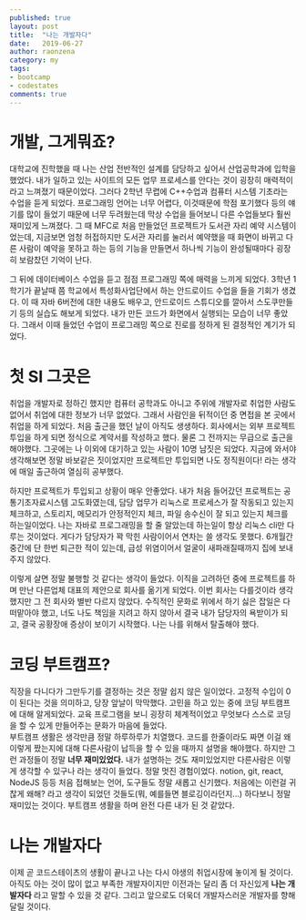 ```yaml
---
published: true
layout: post
title:  "나는 개발자다"
date:   2019-06-27
author: raonzena 
category: my
tags:
- bootcamp
- codestates
comments: true
---
```


# 개발, 그게뭐죠?
대학교에 진학했을 때 나는 산업 전반적인 설계를 담당하고 싶어서 산업공학과에 입학을 했었다. 내가 일하고 있는 사이트의 모든 업무 프로세스를 안다는 것이 굉장히 매력적이라고 느껴졌기 때문이었다. 그러다 2학년 무렵에 C++수업과 컴퓨터 시스템 기초라는 수업을 듣게 되었다. 프로그래밍 언어는 너무 어렵다, 이것때문에 학점 포기했다 등의 얘기를 많이 들었기 때문에 너무 두려웠는데 막상 수업을 들어보니 다른 수업들보다 훨씬 재미있게 느껴졌다. 그 때 MFC로 처음 만들었던 프로젝트가 도서관 자리 예약 시스템이었는데, 지금보면 엄청 허접하지만 도서관 자리를 눌러서 예약했을 때 화면이 바뀌고 다른 사람이 예약을 못하고 하는 등의 기능을 만들면서 하나씩 기능이 완성될때마다 굉장히 보람찼던 기억이 난다.  
  
그 뒤에 데이터베이스 수업을 듣고 점점 프로그래밍 쪽에 매력을 느끼게 되었다. 3학년 1학기가 끝날때 쯤 학교에서 특성화사업단에서 하는 안드로이드 수업을 들을 기회가 생겼다. 이 때 자바 6버전에 대한 내용도 배우고, 안드로이드 스튜디오를 깔아서 스도쿠만들기 등의 실습도 해보게 되었다. 내가 만든 코드가 화면에서 실행되는 모습이 너무 좋았다. 그래서 이때 들었던 수업이 프로그래밍 쪽으로 진로를 정하게 된 결정적인 계기가 되었다.  

# 첫 SI 그곳은
취업을 개발자로 정하긴 했지만 컴퓨터 공학과도 아니고 주위에 개발자로 취업한 사람도 없어서 취업에 대한 정보가 너무 없었다. 그래서 사람인을 뒤적이던 중 면접을 본 곳에서 취업을 하게 되었다. 처음 출근을 했던 날이 아직도 생생하다. 회사에서는 외부 프로젝트 투입을 하게 되면 정식으로 계약서를 작성하고 했다. 물론 그 전까지는 무급으로 출근을 해야했다. 그곳에는 나 이외에 대기하고 있는 사람이 10명 남짓은 되었다. 지금에 와서야 생각해보면 정말 바보같은 짓이었지만 프로젝트만 투입되면 나도 정직원이다! 라는 생각에 매일 출근하여 열심히 공부했다.  
  
하지만 프로젝트가 투입되고 상황이 매우 안좋았다. 내가 처음 들어갔던 프로젝트는 공통기초자료시스템 고도화였는데, 담당 업무가 리눅스로 프로세스가 잘 작동되고 있는지 체크하고, 스토리지, 메모리가 안정적인지 체크, 파일 송수신이 잘 되고 있는지 체크를 하는일이었다. 나는 자바로 프로그래밍을 할 줄 알았는데 하는일이 항상 리눅스 cli만 다루는 것이었다. 게다가 담당자가 꽉 막힌 사람이어서 연차는 쓸 생각도 못했다. 6개월간 중간에 단 한번 퇴근한 적이 있는데, 급성 위염이어서 얼굴이 새파래질때까지 집에 보내주지 않았다.  
  
이렇게 살면 정말 불행할 것 같다는 생각이 들었다. 이직을 고려하던 중에 프로젝트를 하며 만난 다른업체 대표의 제안으로 회사를 옮기게 되었다. 이번 회사는 다를것이라 생각했지만 그 전 회사와 별반 다르지 않았다. 수직적인 문화로 위에서 하기 싫은 잡일은 다 떠맡아야 했고, 너도 나도 책임을 지려고 하지 않아서 결국 내가 담당자의 욕받이가 되고, 결국 공황장애 증상이 보이기 시작했다. 나는 나를 위해서 탈출해야 했다.  

# 코딩 부트캠프?
직장을 다니다가 그만두기를 결정하는 것은 정말 쉽지 않은 일이었다. 고정적 수입이 0이 된다는 것을 의미하고, 당장 앞날이 막막했다. 고민을 하고 있는 중에 코딩 부트캠프에 대해 알게되었다. 교육 프로그램을 보니 굉장히 체계적이었고 무엇보다 스스로 코딩을 할 수 있게 만들어주는 문화가 마음에 들었다.  
부트캠프 생활은 생각만큼 정말 하루하루가 치열했다. 코드를 한줄이라도 짜면 이걸 왜 이렇게 짰는지에 대해 다른사람이 납득을 할 수 있을 때까지 설명을 해야했다. 하지만 그런 과정들이 정말 **너무 재미있었다.** 내가 설명하는 것도 재미있었지만 다른사람은 이렇게 생각할 수 있구나 라는 생각이 들었다. 정말 멋진 경험이었다. notion, git, react, NodeJS 등등 처음 접해보는 언어, 도구들도 정말 새롭고 신기했다. 처음에는 이런걸 귀찮게 왜해? 라고 생각이 되었던 것들도(뭐, 예를들면 블로깅이라던지...) 하다보니 정말 재미있는 것이다. 부트캠프 생활을 하며 완전 다른 내가 된 것 같았다.  
  
# 나는 개발자다
이제 곧 코드스테이츠의 생활이 끝나고 나는 다시 야생의 취업시장에 놓이게 될 것이다. 아직도 아는 것이 많이 없고 부족한 개발자이지만 이전과는 달리 좀 더 자신있게 **나는 개발자다** 라고 말할 수 있을 것 같다. 그리고 앞으로도 더욱더 개발자스러운 개발자를 향해 달릴 것이다.
